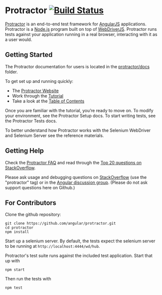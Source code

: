 Protractor [![Build Status](https://travis-ci.org/angular/protractor.png?branch=master)](https://travis-ci.org/angular/protractor)
==========

[Protractor](http://angular.github.io/protractor) is an end-to-end test framework for [AngularJS](http://angularjs.org/) applications. Protractor is a [Node.js](http://nodejs.org/) program built on top of [WebDriverJS](https://github.com/SeleniumHQ/selenium/wiki/WebDriverJs). Protractor runs tests against your application running in a real browser, interacting with it as a user would. 


Getting Started
---------------

The Protractor documentation for users is located in the [protractor/docs](https://github.com/angular/protractor/tree/master/docs) folder.

To get set up and running quickly:
 - The [Protractor Website](http://angular.github.io/protractor)
 - Work through the [Tutorial](http://angular.github.io/protractor/#/tutorial)
 - Take a look at the [Table of Contents](http://angular.github.io/protractor/#/toc)

Once you are familiar with the tutorial, you’re ready to move on. To modify your environment, see the Protractor Setup docs. To start writing tests, see the Protractor Tests docs.

To better understand how Protractor works with the Selenium WebDriver and Selenium Server see the reference materials.


Getting Help
------------

Check the
[Protractor FAQ](https://github.com/angular/protractor/blob/master/docs/faq.md)
and read through
the [Top 20 questions on StackOverflow](http://stackoverflow.com/questions/tagged/protractor?sort=votes&pageSize=20).

Please ask usage and debugging questions on
[StackOverflow](http://stackoverflow.com/questions/tagged/protractor) (use
the "protractor" tag)
or in the
[Angular discussion group](https://groups.google.com/forum/?fromgroups#!forum/angular).
(Please do not ask support questions here on Github.)


For Contributors
----------------
Clone the github repository:

    git clone https://github.com/angular/protractor.git
    cd protractor
    npm install

Start up a selenium server. By default, the tests expect the selenium server to be running at `http://localhost:4444/wd/hub`.

Protractor's test suite runs against the included test application. Start that up with

    npm start

Then run the tests with

    npm test
